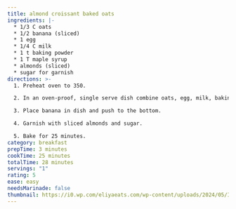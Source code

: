 ```yaml
---
title: almond croissant baked oats
ingredients: |-
  * 1﻿/3 C oats
  * 1﻿/2 banana (sliced)
  * 1﻿ egg
  * 1﻿/4 C milk
  * 1﻿ t baking powder
  * 1﻿ T maple syrup
  * a﻿lmonds (sliced)
  * s﻿ugar for garnish
directions: >-
  1. P﻿reheat oven to 350.

  2. I﻿n an oven-proof, single serve dish combine oats, egg, milk, baking powder and syrup.

  3. P﻿lace banana in dish and push to the bottom.

  4. G﻿arnish with sliced almonds and sugar.

  5. B﻿ake for 25 minutes.
category: breakfast
prepTime: 3 minutes
cookTime: 25 minutes
totalTime: 28 minutes
servings: "1"
rating: 5
ease: easy
needsMarinade: false
thumbnail: https://i0.wp.com/eliyaeats.com/wp-content/uploads/2024/05/IMG_7787-scaled.jpg?w=1920&ssl=1
---
```

